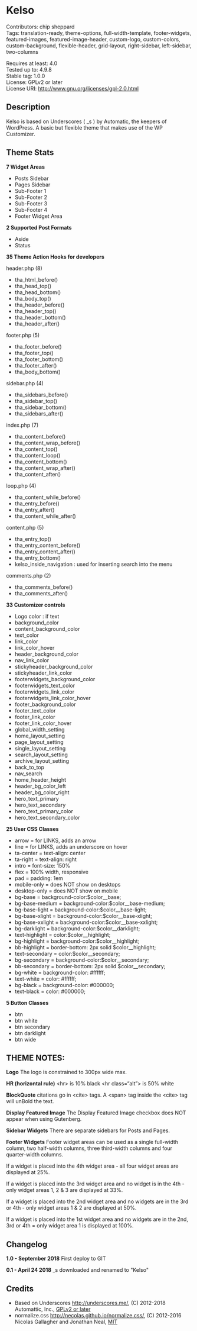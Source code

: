 # Kelso #

Contributors: chip sheppard  
Tags: translation-ready, theme-options, full-width-template, footer-widgets, featured-images, featured-image-header, custom-logo, custom-colors, custom-background, flexible-header, grid-layout, right-sidebar, left-sidebar, two-columns

Requires at least: 4.0  
Tested up to: 4.9.8  
Stable tag: 1.0.0  
License: GPLv2 or later  
License URI: http://www.gnu.org/licenses/gpl-2.0.html  

## Description ##

Kelso is based on Underscores ( \_s ) by Automatic, the keepers of WordPress. A basic but flexible theme that makes use of the WP Customizer.

## Theme Stats ##

**7 Widget Areas**
  - Posts Sidebar
  - Pages Sidebar
  - Sub-Footer 1
  - Sub-Footer 2
  - Sub-Footer 3
  - Sub-Footer 4
  - Footer Widget Area

**2 Supported Post Formats**
  - Aside
  - Status

**35 Theme Action Hooks for developers**

header.php (8)
  - tha_html_before()
  - tha_head_top()
  - tha_head_bottom()
  - tha_body_top()
  - tha_header_before()
  - tha_header_top()
  - tha_header_bottom()
  - tha_header_after()

footer.php (5)
  - tha_footer_before()
  - tha_footer_top()
  - tha_footer_bottom()
  - tha_footer_after()
  - tha_body_bottom()

sidebar.php (4)
  - tha_sidebars_before()
  - tha_sidebar_top()
  - tha_sidebar_bottom()
  - tha_sidebars_after()

index.php (7)
  - tha_content_before()
  - tha_content_wrap_before()
  - tha_content_top()
  - tha_content_loop()
  - tha_content_bottom()
  - tha_content_wrap_after()
  - tha_content_after()

loop.php (4)
  - tha_content_while_before()
  - tha_entry_before()
  - tha_entry_after()
  - tha_content_while_after()

content.php (5)
  - tha_entry_top()
  - tha_entry_content_before()
  - tha_entry_content_after()
  - tha_entry_bottom()
  - kelso_inside_navigation : used for inserting search into the menu

comments.php (2)
  - tha_comments_before()
  - tha_comments_after()

**33 Customizer controls**
  - Logo color : if text
  - background_color
  - content_background_color
  - text_color
  - link_color
  - link_color_hover
  - header_background_color
  - nav_link_color
  - stickyheader_background_color
  - stickyheader_link_color
  - footerwidgets_background_color
  - footerwidgets_text_color
  - footerwidgets_link_color
  - footerwidgets_link_color_hover
  - footer_background_color
  - footer_text_color
  - footer_link_color
  - footer_link_color_hover
  - global_width_setting
  - home_layout_setting
  - page_layout_setting
  - single_layout_setting
  - search_layout_setting
  - archive_layout_setting
  - back_to_top
  - nav_search
  - home_header_height
  - header_bg_color_left
  - header_bg_color_right
  - hero_text_primary
  - hero_text_secondary
  - hero_text_primary_color
  - hero_text_secondary_color

**25 User CSS Classes**
  - arrow           = for LINKS, adds an arrow
  - line            = for LINKS, adds an underscore on hover
  - ta-center       = text-align: center
  - ta-right        = text-align: right
  - intro           = font-size: 150%
  - flex            = 100% width, responsive
  - pad             = padding: 1em
  - mobile-only     = does NOT show on desktops
  - desktop-only    = does NOT show on mobile
  - bg-base         = background-color:$color__base;
  - bg-base-medium  = background-color:$color__base-medium;
  - bg-base-light   = background-color:$color__base-light;
  - bg-base-xlight  = background-color:$color__base-xlight;
  - bg-base-xxlight = background-color:$color__base-xxlight;
  - bg-darklight    = background-color:$color__darklight;
  - text-highlight  = color:$color__highlight;
  - bg-highlight    = background-color:$color__highlight;
  - bb-highlight    = border-bottom: 2px solid $color__highlight;
  - text-secondary  = color:$color__secondary;
  - bg-secondary    = background-color:$color__secondary;
  - bb-secondary    = border-bottom: 2px solid $color__secondary;
  - bg-white        = background-color: #ffffff;
  - text-white      = color: #ffffff;
  - bg-black        = background-color: #000000;
  - text-black      = color: #000000;

**5 Button Classes**
  - btn
  - btn white
  - btn secondary
  - btn darklight
  - btn wide

## THEME NOTES: ##

**Logo**
The logo is constrained to 300px wide max.

**HR (horizontal rule)**
&lt;hr>             is 10% black
&lt;hr class=“alt”> is 50% white

**BlockQuote**
citations go in &lt;cite> tags. A &lt;span> tag inside the &lt;cite> tag will unBold the text.

**Display Featured Image**
The Display Featured Image checkbox does NOT appear when using Gutenberg.

**Sidebar Widgets**
There are separate sidebars for Posts and Pages.

**Footer Widgets**
Footer widget areas can be used as a single full-width column, two half-width columns, three third-width columns and four quarter-width columns.

If a widget is placed into the 4th widget area - all four widget areas are displayed at 25%.

If a widget is placed into the 3rd widget area and no widget is in the 4th - only widget areas 1, 2 & 3 are displayed at 33%.

If a widget is placed into the 2nd widget area and no widgets are in the 3rd or 4th - only widget areas 1 & 2 are displayed at 50%.

If a widget is placed into the 1st widget area and no widgets are in the 2nd, 3rd or 4th = only widget area 1 is displayed at 100%.


## Changelog ##

**1.0 - September 2018**
 First deploy to GIT

**0.1 - April 24 2018**
 \_s downloaded and renamed to "Kelso"


## Credits ##

* Based on Underscores http://underscores.me/, (C) 2012-2018 Automattic, Inc., [GPLv2 or later](https://www.gnu.org/licenses/gpl-2.0.html)
* normalize.css http://necolas.github.io/normalize.css/, (C) 2012-2016 Nicolas Gallagher and Jonathan Neal, [MIT](http://opensource.org/licenses/MIT)

